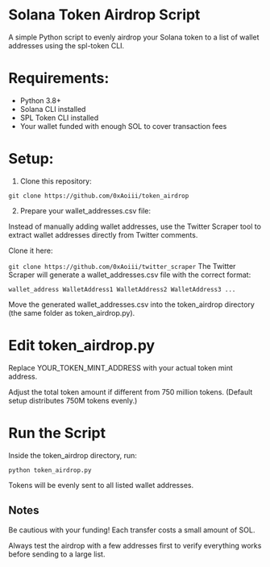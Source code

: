 # Solana Token Airdrop Script

A simple Python script to evenly airdrop your Solana token to a list of wallet addresses using the spl-token CLI.

# Requirements:

- Python 3.8+
- Solana CLI installed
- SPL Token CLI installed
- Your wallet funded with enough SOL to cover transaction fees

# Setup:

1. Clone this repository:

`git clone https://github.com/0xAoiii/token_airdrop`

2. Prepare your wallet_addresses.csv file:

Instead of manually adding wallet addresses, use the Twitter Scraper tool to extract wallet addresses directly from Twitter comments.

Clone it here:

`git clone https://github.com/0xAoiii/twitter_scraper`
The Twitter Scraper will generate a wallet_addresses.csv file with the correct format:

`wallet_address
WalletAddress1
WalletAddress2
WalletAddress3
...`

Move the generated wallet_addresses.csv into the token_airdrop directory (the same folder as token_airdrop.py).

# Edit token_airdrop.py

Replace YOUR_TOKEN_MINT_ADDRESS with your actual token mint address.

Adjust the total token amount if different from 750 million tokens. (Default setup distributes 750M tokens evenly.)

# Run the Script

Inside the token_airdrop directory, run:

`python token_airdrop.py`

Tokens will be evenly sent to all listed wallet addresses.

## Notes

Be cautious with your funding! Each transfer costs a small amount of SOL.

Always test the airdrop with a few addresses first to verify everything works before sending to a large list.
